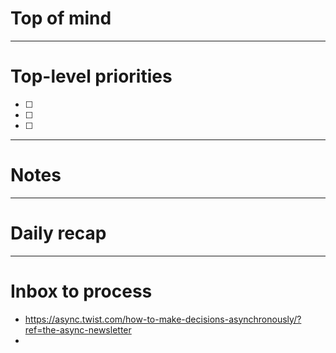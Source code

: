 # Top of mind




---
# Top-level priorities
- [ ] 
- [ ] 
- [ ] 


---
# Notes



--- 
# Daily recap





--- 
# Inbox to process
* https://async.twist.com/how-to-make-decisions-asynchronously/?ref=the-async-newsletter
* 

